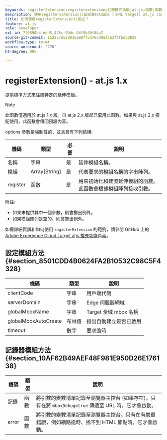 ```yaml
---
keywords: registerExtension;registerextension;註冊擴充功能;at.js;函數;函數;clientCode;serverDomain;globalMboxName;globalMboxAutoCreate;逾時
description: 使用registerExtension()函式進行Adobe [!DNL Target] at.js JavaScript庫以註冊特定擴展。 (at.js 1.x)
title: 如何使用registerExtension()函式？
feature: at.js
role: Developer
exl-id: 7f0898b4-ddd5-425c-99dc-94f9b30f8ba7
source-git-commit: 152257a52d836a88ffcd76cd9af5b3fbfbdc0839
workflow-type: tm+mt
source-wordcount: '270'
ht-degree: 90%

---
```


# registerExtension() - at.js 1.x

提供標準方式來註冊特定的延伸模組。

>[!NOTE]
>
>此函數僅適用於 at.js 1.*x* 版。自 at.js 2.x 版起已棄用此函數。如果與 at.js 2.x 搭配使用，此函數會傳回預設內容。

options 參數是強制性的，並且具有下列結構:

| 機碼 | 類型 | 必要 | 說明 |
|--- |--- |--- |--- |
| 名稱 | 字串 | 是 | 延伸模組名稱。 |
| 模組 | Array[String] | 是 | 代表要求的模組名稱的字串陣列。 |
| register | 函數 | 是 | 用來初始化和建置延伸模組的函數。此函數會根據模組陣列接收引數。 |

附註:

* 如果未提供其中一個參數，則會擲出例外。
* 如果模組陣列是空的，則會擲出例外。

如需詳細資訊和如何使用 `registerExtension` 的範例，請參閱 GitHub 上的 [Adobe Experience Cloud Target atjs 擴充功能](https://github.com/Adobe-Marketing-Cloud/target-atjs-extensions)頁面。

## 設定模組方法 {#section_8501CDD4B0624FA2B10532C98C5F4328}

| 機碼 | 類型 | 說明 |
|--- |--- |--- |
| clientCode | 字串 | 用戶端代碼 |
| serverDomain | 字串 | Edge 伺服器網域 |
| globalMboxName | 字串 | Target 全域 mbox 名稱 |
| globalMboxAutoCreate | 布林值 | 指出自動建立是否已啟用 |
| timeout | 數字 | 要求逾時 |

## 記錄器模組方法 {#section_10AF62B49AEF48F981E950D26E176138}

| 機碼 | 類型 | 說明 |
|--- |--- |--- |
| 記錄 | 函數 | 將引數的變數清單記錄至瀏覽器主控台 (如果存在)。只有在將 `mboxDebug=true` 傳遞至 URL 時，它才會啟動。 |
| error | 函數 | 將引數的變數清單記錄至瀏覽器主控台。只有在有嚴重錯誤，例如網路逾時、找不到 HTML 節點時，它才會啟動。 |
